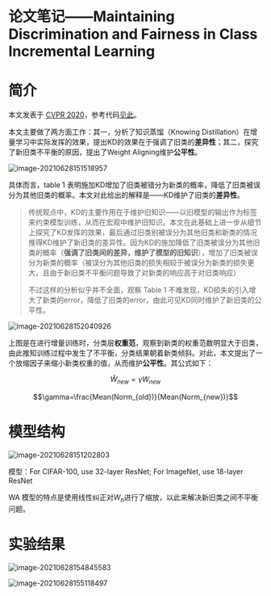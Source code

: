 # 论文笔记——Maintaining Discrimination and Fairness in Class Incremental Learning


# 简介

本文发表于 [CVPR 2020](https://arxiv.org/pdf/1911.07053.pdf)，参考代码[见此](https://github.com/hugoycj/Incremental-Learning-with-Weight-Aligning)。

本文主要做了两方面工作：其一，分析了知识蒸馏（Knowing Distillation）在增量学习中实际发挥的效果，提出KD的效果在于强调了旧类的**差异性**；其二，探究了新旧类不平衡的原因，提出了Weight Aligning维护**公平性**。

![image-20210628151518957](https://i.loli.net/2021/06/28/MstOaYWTKm3eVLn.png)

具体而言，table 1 表明施加KD增加了旧类被错分为新类的概率，降低了旧类被误分为其他旧类的概率。本文对此给出的解释是——KD维护了旧类的**差异性**。

> 传统观点中，KD的主要作用在于维护旧知识——以旧模型的输出作为标签来约束模型训练，从而在宏观中维护旧知识。本文在此基础上进一步从细节上探究了KD发挥的效果，最后通过旧类别被误分为其他旧类和新类的情况推得KD维护了新旧类的差异性。因为KD的施加降低了旧类被误分为其他旧类的概率（**强调了旧类间的差异，维护了模型的旧知识**），增加了旧类被误分为新类的概率（被误分为其他旧类的损失相较于被误分为新类的损失更大，且由于新旧类不平衡问题导致了对新类的响应高于对旧类响应）
>
> 不过这样的分析似乎并不全面，观察 Table 1 不难发现，KD损失的引入增大了新类的error，降低了旧类的error，由此可见KD同时维护了新旧类的公平性。



![image-20210628152040926](https://i.loli.net/2021/06/28/f7eLYGvKuU2Bodi.png)

上图是在进行增量训练时，分类层**权重范**，观察到新类的权重范数明显大于旧类，由此推知训练过程中发生了不平衡，分类结果朝着新类倾斜。对此，本文提出了一个放缩因子来缩小新类权重的值，从而维护**公平性**。其公式如下：

$$\hat{W}_{new}=\gamma W_{new}$$

$$\gamma=\frac{Mean(Norm_{old})}{Mean(Norm_{new})}$$



# 模型结构

![image-20210628151202803](https://i.loli.net/2021/06/28/zpoj9QihUkWxlMm.png)

模型：For CIFAR-100, use 32-layer ResNet; For ImageNet, use 18-layer ResNet

WA 模型的特点是使用线性纠正对$W_n$进行了缩放，以此来解决新旧类之间不平衡问题。

# 实验结果

![image-20210628154845583](https://i.loli.net/2021/06/28/6tmW34M8FqaflGz.png)

![image-20210628155118497](https://i.loli.net/2021/06/28/IMsiefZjdhvLDGg.png)

